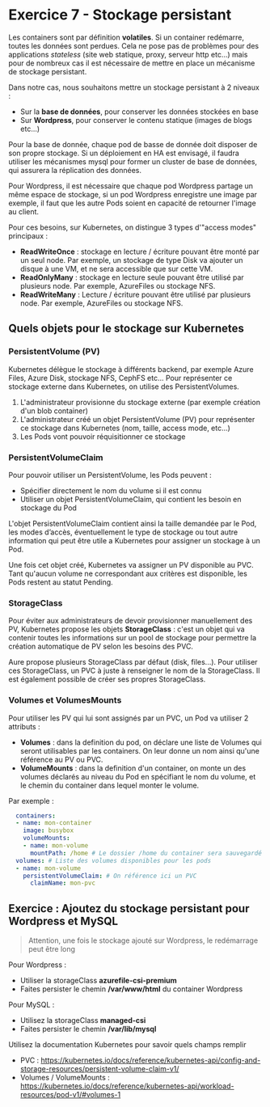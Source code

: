 # Exercice 7 - Stockage persistant

Les containers sont par définition **volatiles**. Si un container redémarre, toutes les données sont perdues. Cela ne pose pas de problèmes pour des applications *stateless* (site web statique, proxy, serveur http etc...) mais pour de nombreux cas il est nécessaire de mettre en place un mécanisme de stockage persistant.

Dans notre cas, nous souhaitons mettre un stockage persistant à 2 niveaux :
* Sur la **base de données**, pour conserver les données stockées en base
* Sur **Wordpress**, pour conserver le contenu statique (images de blogs etc...)

Pour la base de donnée, chaque pod de basse de donnée doit disposer de son propre stockage. Si un déploiement en HA est envisagé, il faudra utiliser les mécanismes mysql pour former un cluster de base de données, qui assurera la réplication des données.

Pour Wordpress, il est nécessaire que chaque pod Wordpress partage un même espace de stockage, si un pod Wordpress enregistre une image par exemple, il faut que les autre Pods soient en capacité de retourner l'image au client.

Pour ces besoins, sur Kubernetes, on distingue 3 types d'"access modes" principaux :
- **ReadWriteOnce** : stockage en lecture / écriture pouvant être monté par un seul node. Par exemple, un stockage de type Disk va ajouter un disque à une VM, et ne sera accessible que sur cette VM.
- **ReadOnlyMany** : stockage en lecture seule pouvant être utilisé par plusieurs node. Par exemple, AzureFiles ou stockage NFS.
- **ReadWriteMany** : Lecture / écriture pouvant être utilisé par plusieurs node. Par exemple, AzureFiles ou stockage NFS.

## Quels objets pour le stockage sur Kubernetes

### PersistentVolume (PV)

Kubernetes délègue le stockage à différents backend, par exemple Azure Files, Azure Disk, stockage NFS, CephFS etc... Pour représenter ce stockage externe dans Kubernetes, on utilise des PersistentVolumes.

1. L'administrateur provisionne du stockage externe (par exemple création d'un blob container)
2. L'administrateur créé un objet PersistentVolume (PV) pour représenter ce stockage dans Kubernetes (nom, taille, access mode, etc...)
3. Les Pods vont pouvoir réquisitionner ce stockage

### PersistentVolumeClaim

Pour pouvoir utiliser un PersistentVolume, les Pods peuvent :
- Spécifier directement le nom du volume si il est connu
- Utiliser un objet PersistentVolumeClaim, qui contient les besoin en stockage du Pod

L'objet PersistentVolumeClaim contient ainsi la taille demandée par le Pod, les modes d’accès, éventuellement le type de stockage ou tout autre information qui peut être utile a Kubernetes pour assigner un stockage à un Pod.

Une fois cet objet créé, Kubernetes va assigner un PV disponible au PVC. Tant qu'aucun volume ne correspondant aux critères est disponible, les Pods restent au statut Pending.

### StorageClass

Pour éviter aux administrateurs de devoir provisionner manuellement des PV, Kubernetes propose les objets **StorageClass** : c'est un objet qui va contenir toutes les informations sur un pool de stockage pour permettre la création automatique de PV selon les besoins des PVC.

Aure propose plusieurs StorageClass par défaut (disk, files...). Pour utiliser ces StorageClass, un PVC à juste à renseigner le nom de la StorageClass. Il est également possible de créer ses propres StorageClass.

### Volumes et VolumesMounts

Pour utiliser les PV qui lui sont assignés par un PVC, un Pod va utiliser 2 attributs :
- **Volumes** : dans la definition du pod, on déclare une liste de Volumes qui seront utilisables par les containers. On leur donne un nom ainsi qu'une référence au PV ou PVC.
- **VolumeMounts** : dans la definition d'un container, on monte un des volumes déclarés au niveau du Pod en spécifiant le nom du volume, et le chemin du container dans lequel monter le volume.

Par exemple :

```yaml
  containers:
  - name: mon-container
    image: busybox
    volumeMounts:
    - name: mon-volume
      mountPath: /home # Le dossier /home du container sera sauvegardé dans le PV récupéré par mon-volume
  volumes: # Liste des volumes disponibles pour les pods
  - name: mon-volume
    persistentVolumeClaim: # On référence ici un PVC
      claimName: mon-pvc
```

## Exercice : Ajoutez du stockage persistant pour Wordpress et MySQL

> Attention, une fois le stockage ajouté sur Wordpress, le redémarrage peut être long

Pour Wordpress :
* Utiliser la storageClass **azurefile-csi-premium**
* Faites persister le chemin **/var/www/html** du container Wordpress

Pour MySQL :
* Utilisez la storageClass **managed-csi**
* Faites persister le chemin **/var/lib/mysql**

Utilisez la documentation Kubernetes pour savoir quels champs remplir
* PVC : https://kubernetes.io/docs/reference/kubernetes-api/config-and-storage-resources/persistent-volume-claim-v1/
* Volumes / VolumeMounts : https://kubernetes.io/docs/reference/kubernetes-api/workload-resources/pod-v1/#volumes-1
